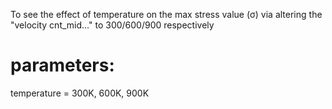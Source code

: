 To see the effect of temperature on the max stress value (σ) via altering the "velocity cnt_mid..." to 300/600/900 respectively

# parameters:
temperature = 300K, 600K, 900K
